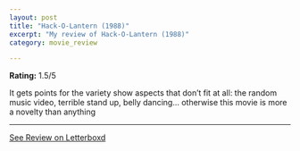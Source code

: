 ```yaml
---
layout: post
title: "Hack-O-Lantern (1988)"
excerpt: "My review of Hack-O-Lantern (1988)"
category: movie_review

---
```


**Rating:** 1.5/5

It gets points for the variety show aspects that don’t fit at all: the random music video, terrible stand up, belly dancing... otherwise this movie is more a novelty than anything

<hr>

[See Review on Letterboxd](https://boxd.it/1q9L5d)
